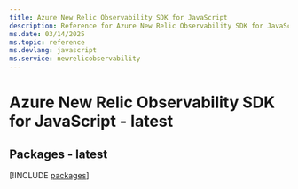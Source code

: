 ```yaml
---
title: Azure New Relic Observability SDK for JavaScript
description: Reference for Azure New Relic Observability SDK for JavaScript
ms.date: 03/14/2025
ms.topic: reference
ms.devlang: javascript
ms.service: newrelicobservability
---
```

# Azure New Relic Observability SDK for JavaScript - latest
## Packages - latest
[!INCLUDE [packages](new-relic-observability-index.md)]